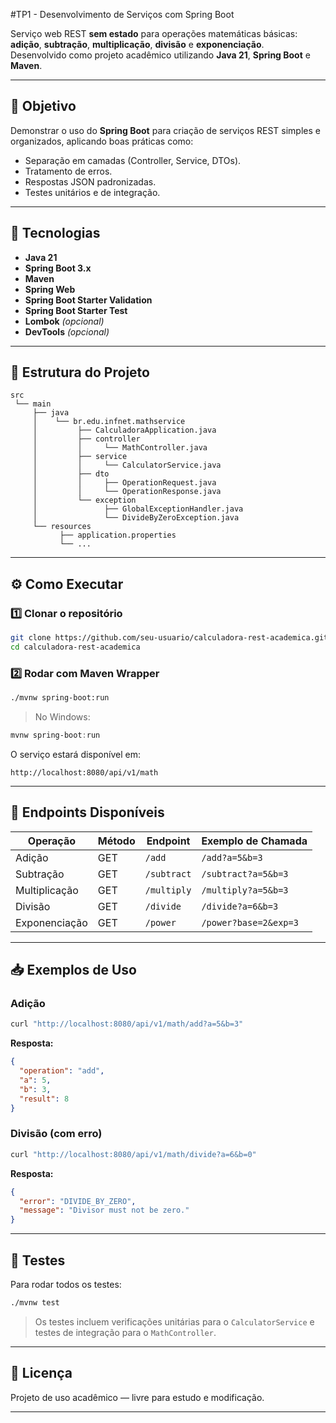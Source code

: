 #TP1 - Desenvolvimento de Serviços com Spring Boot

Serviço web REST **sem estado** para operações matemáticas básicas: **adição**, **subtração**, **multiplicação**, **divisão** e **exponenciação**.  
Desenvolvido como projeto acadêmico utilizando **Java 21**, **Spring Boot** e **Maven**.

---

## 📌 Objetivo
Demonstrar o uso do **Spring Boot** para criação de serviços REST simples e organizados, aplicando boas práticas como:
- Separação em camadas (Controller, Service, DTOs).
- Tratamento de erros.
- Respostas JSON padronizadas.
- Testes unitários e de integração.

---

## 🚀 Tecnologias
- **Java 21**
- **Spring Boot 3.x**
- **Maven**
- **Spring Web**
- **Spring Boot Starter Validation**
- **Spring Boot Starter Test**
- **Lombok** *(opcional)*
- **DevTools** *(opcional)*

---

## 📂 Estrutura do Projeto
```
src
 └── main
     ├── java
     │    └── br.edu.infnet.mathservice
     │         ├── CalculadoraApplication.java
     │         ├── controller
     │         │     └── MathController.java
     │         ├── service
     │         │     └── CalculatorService.java
     │         ├── dto
     │         │     ├── OperationRequest.java
     │         │     └── OperationResponse.java
     │         └── exception
     │               ├── GlobalExceptionHandler.java
     │               └── DivideByZeroException.java
     └── resources
           ├── application.properties
           └── ...
```

---

## ⚙️ Como Executar

### 1️⃣ Clonar o repositório
```bash
git clone https://github.com/seu-usuario/calculadora-rest-academica.git
cd calculadora-rest-academica
```

### 2️⃣ Rodar com Maven Wrapper
```bash
./mvnw spring-boot:run
```
> No Windows:
```powershell
mvnw spring-boot:run
```

O serviço estará disponível em:
```
http://localhost:8080/api/v1/math
```

---

## 📡 Endpoints Disponíveis

| Operação       | Método | Endpoint | Exemplo de Chamada |
|----------------|--------|----------|--------------------|
| Adição         | GET    | `/add`        | `/add?a=5&b=3` |
| Subtração      | GET    | `/subtract`   | `/subtract?a=5&b=3` |
| Multiplicação  | GET    | `/multiply`   | `/multiply?a=5&b=3` |
| Divisão        | GET    | `/divide`     | `/divide?a=6&b=3` |
| Exponenciação  | GET    | `/power`      | `/power?base=2&exp=3` |

---

## 📥 Exemplos de Uso

### Adição
```bash
curl "http://localhost:8080/api/v1/math/add?a=5&b=3"
```
**Resposta:**
```json
{
  "operation": "add",
  "a": 5,
  "b": 3,
  "result": 8
}
```

### Divisão (com erro)
```bash
curl "http://localhost:8080/api/v1/math/divide?a=6&b=0"
```
**Resposta:**
```json
{
  "error": "DIVIDE_BY_ZERO",
  "message": "Divisor must not be zero."
}
```

---

## 🧪 Testes
Para rodar todos os testes:
```bash
./mvnw test
```
> Os testes incluem verificações unitárias para o `CalculatorService` e testes de integração para o `MathController`.

---

## 📄 Licença
Projeto de uso acadêmico — livre para estudo e modificação.

---


